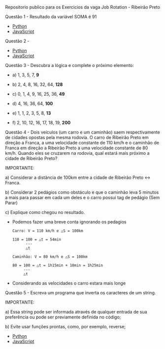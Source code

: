 Repositorio publico para os Exercicios da vaga Job Rotation - Ribeirão Preto

Questão 1 - 
    Resultado da variável SOMA é 91
- [Python](./ex01/inPy.py)
- [JavaScript](./ex01/inJS.js)

Questão 2 - 
- [Python](./ex02/fibonacci.py)
- [JavaScript](./ex02/fibonacci.js)

Questão 3 -
    Descubra a lógica e complete o próximo elemento:

- a) 1, 3, 5, 7, **9**

- b) 2, 4, 8, 16, 32, 64, **128**

- c) 0, 1, 4, 9, 16, 25, 36, **49**

- d) 4, 16, 36, 64, **100**

- e) 1, 1, 2, 3, 5, 8, **13**

- f) 2, 10, 12, 16, 17, 18, 19, **200**

Questão 4 - Dois veículos (um carro e um caminhão) saem respectivamente de cidades opostas pela mesma rodovia. O carro de Ribeirão Preto em direção a Franca, a uma velocidade constante de 110 km/h e o caminhão de Franca em direção a Ribeirão Preto a uma velocidade constante de 80 km/h. Quando eles se cruzarem na rodovia, qual estará mais próximo a cidade de Ribeirão Preto?

IMPORTANTE:

a) Considerar a distância de 100km entre a cidade de Ribeirão Preto <-> Franca.

b) Considerar 2 pedágios como obstáculo e que o caminhão leva 5 minutos a mais para passar em cada um deles e o carro possui tag de pedágio (Sem Parar)

c) Explique como chegou no resultado.

- Podemos fazer uma breve conta ignorando os pedagios 

    ```
    Carro: V = 110 km/h e △S = 100km

    110 = 100 = △t = 54min
          ---
          △t
    ```

    ```
    Caminhão: V = 80 km/h e △S = 100km

    80 = 100 = △t = 1h15min + 10min = 1h25min
         ---
         △t
    ```

- Considerando as velocidades o carro estara mais longe

Questão 5 -  Escreva um programa que inverta os caracteres de um string.

IMPORTANTE:

a) Essa string pode ser informada através de qualquer entrada de sua preferência ou pode ser previamente definida no código;

b) Evite usar funções prontas, como, por exemplo, reverse;

- [Python](./ex05/inPy.py)
- [JavaScript](./ex05/inJS.js)
